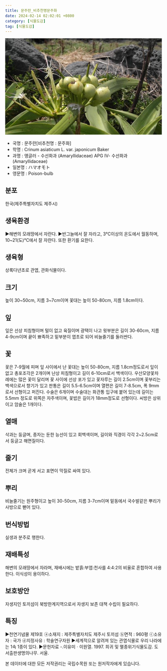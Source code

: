 ```yaml
---
title: 문주란_비추천명문주화
date: 2024-02-14 02:02:01 +0800
category: [식물도감]
tag: [식물도감]
---
```




![문주란[비추천명 : 문주화]](/assets/img/fileUpload/plants/basic/Amaryllidaceae/Crinum/6144/6144_20160805160149103files_th2.jpg)
- 국명 : 문주란[비추천명 : 문주화]
- 학명 : Crinum asiaticum L. var. japonicum Baker
- 과명 : 앵글러 - 수선화과 (Amaryllidaceae) APG Ⅳ- 수선화과 (Amaryllidaceae)
- 일본명 : ハマオモト
- 영문명 : Poison-bulb


## 분포
한국(제주특별자치도 제주시) 
## 생육환경
▶해변의 모래땅에서 자란다. 
▶반그늘에서 잘 자라고, 3℃이상의 온도에서 월동하며, 10~21(도)℃에서 잘 자란다. 또한 환기를 요한다.
## 생육형
상록다년초로 관엽, 관화식물이다.
## 크기
높이 30~50cm, 지름 3~7cm이며 꽃대는 높이 50-80cm, 지름 1.8cm이다.
## 잎
잎은 선상 피침형이며 털이 없고 육질이며 광택이 나고 윗부분은 길이 30-60cm, 지름 4-9cm이며 끝이 뾰족하고 밑부분이 엽초로 되어 비늘줄기를 둘러싼다.
## 꽃
꽃은 7-9월에 피며 잎 사이에서 난 꽃대는 높이 50-80cm, 지름 1.8cm정도로서 잎이 없고 총포조각은 2개이며 난상 피침형이고 길이 6-10cm로서 백색이다. 우산모양꽃차례에는 많은 꽃이 달리며 꽃 사이에 선상 포가 있고 꽃자루는 길이 2.5cm이며 꽃부리는 백색으로서 향기가 있고 판통은 길이 5.5-6.5cm이며 열편은 길이 7-8.5cm, 폭 9mm로서 선형이고 퍼진다. 수술은 6개이며 수술대는 화관통 입구에 붙어 있는데 길이는 5.5mm 정도로 위쪽은 자주색이며, 꽃밥은 길이가 18mm정도로 선형이다. 씨방은 상위이고 암술은 1개이다.
## 열매
삭과는 둥글며, 종자는 둔한 능선이 있고 회백색이며, 길이와 직경이 각각 2~2.5cm로서 둥글고 해면질이다.
## 줄기
전체가 크며 곧게 서고 표면이 막질로 싸여 있다.
## 뿌리
비늘줄기는 원주형이고 높이 30-50cm, 지름 3-7cm이며 밑동에서 국수발같은 뿌리가 사방으로 뻗어 있다.
## 번식방법
실생과 분주로 행한다.
## 재배특성
해변의 모래땅에서 자라며, 재배시에는 밭흙:부엽:천사를 4:4:2의 비율로 혼합하여 사용한다. 이식성이 용이하다.
## 보호방안
자생지인 토끼섬이 북방한계지역으로서 자생지 보존 대책 수립이 필요하다.
## 특징
▶천연기념물 제19호 ⓐ소재지 : 제주특별자치도 제주시 토끼섬 ⓑ면적 : 960평 ⓒ소유자 : 국가 ⓓ지정사유 : 학술연구자원
▶세계적으로 알려져 있는 관엽식물로 우리 나라에는 1속 1종이 있다.
▶문헌자료 
-.이유미ㆍ이원열. 1997. 희귀 및 멸종위기식물도감. 도서출판생명의나무. 서울.






본 데이터에 대한 모든 저작권리는 국립수목원 또는 원저작자에게 있습니다.
